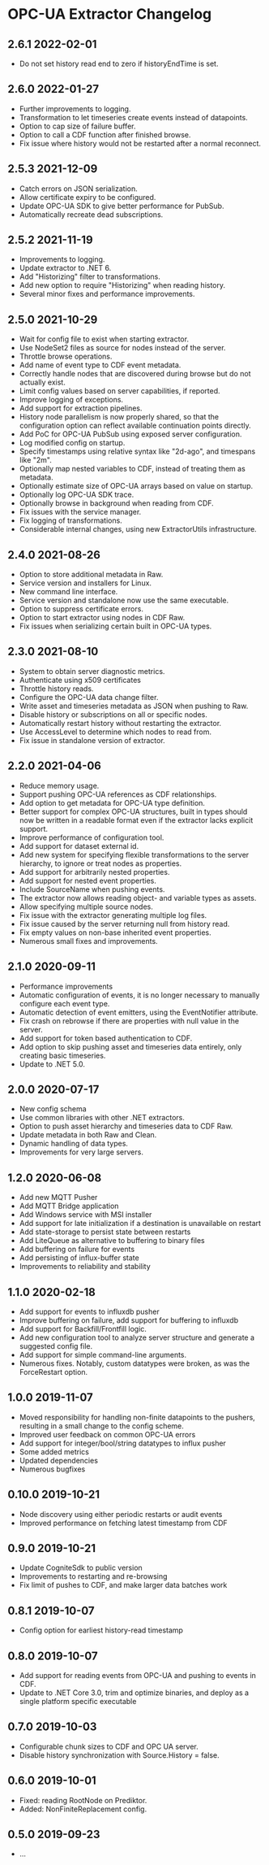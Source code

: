# OPC-UA Extractor Changelog

2.6.1 2022-02-01
-----------------
 * Do not set history read end to zero if historyEndTime is set.

2.6.0 2022-01-27
-----------------
 * Further improvements to logging.
 * Transformation to let timeseries create events instead of datapoints.
 * Option to cap size of failure buffer.
 * Option to call a CDF function after finished browse.
 * Fix issue where history would not be restarted after a normal reconnect.

2.5.3 2021-12-09
-----------------
 * Catch errors on JSON serialization.
 * Allow certificate expiry to be configured.
 * Update OPC-UA SDK to give better performance for PubSub.
 * Automatically recreate dead subscriptions.

2.5.2 2021-11-19
-----------------
 * Improvements to logging.
 * Update extractor to .NET 6.
 * Add "Historizing" filter to transformations.
 * Add new option to require "Historizing" when reading history.
 * Several minor fixes and performance improvements.

2.5.0 2021-10-29
------------------
* Wait for config file to exist when starting extractor.
* Use NodeSet2 files as source for nodes instead of the server.
* Throttle browse operations.
* Add name of event type to CDF event metadata.
* Correctly handle nodes that are discovered during browse but do not actually exist.
* Limit config values based on server capabilities, if reported.
* Improve logging of exceptions.
* Add support for extraction pipelines.
* History node parallelism is now properly shared, so that the configuration option can reflect available continuation points directly.
* Add PoC for OPC-UA PubSub using exposed server configuration.
* Log modified config on startup.
* Specify timestamps using relative syntax like "2d-ago", and timespans like "2m".
* Optionally map nested variables to CDF, instead of treating them as metadata.
* Optionally estimate size of OPC-UA arrays based on value on startup.
* Optionally log OPC-UA SDK trace.
* Optionally browse in background when reading from CDF.
* Fix issues with the service manager.
* Fix logging of transformations. 
* Considerable internal changes, using new ExtractorUtils infrastructure.

2.4.0 2021-08-26
------------------
* Option to store additional metadata in Raw.
* Service version and installers for Linux.
* New command line interface.
* Service version and standalone now use the same executable.
* Option to suppress certificate errors.
* Option to start extractor using nodes in CDF Raw.
* Fix issues when serializing certain built in OPC-UA types.

2.3.0 2021-08-10
------------------
* System to obtain server diagnostic metrics.
* Authenticate using x509 certificates
* Throttle history reads.
* Configure the OPC-UA data change filter.
* Write asset and timeseries metadata as JSON when pushing to Raw.
* Disable history or subscriptions on all or specific nodes.
* Automatically restart history without restarting the extractor.
* Use AccessLevel to determine which nodes to read from.
* Fix issue in standalone version of extractor.

2.2.0 2021-04-06
------------------
* Reduce memory usage.
* Support pushing OPC-UA references as CDF relationships.
* Add option to get metadata for OPC-UA type definition.
* Better support for complex OPC-UA structures, built in types should now be written in a readable format even if the extractor lacks explicit support.
* Improve performance of configuration tool.
* Add support for dataset external id.
* Add new system for specifying flexible transformations to the server hierarchy, to ignore or treat nodes as properties.
* Add support for arbitrarily nested properties.
* Add support for nested event properties.
* Include SourceName when pushing events.
* The extractor now allows reading object- and variable types as assets.
* Allow specifying multiple source nodes.
* Fix issue with the extractor generating multiple log files.
* Fix issue caused by the server returning null from history read.
* Fix empty values on non-base inherited event properties.
* Numerous small fixes and improvements.

2.1.0 2020-09-11
------------------
* Performance improvements
* Automatic configuration of events, it is no longer necessary to manually configure each event type.
* Automatic detection of event emitters, using the EventNotifier attribute.
* Fix crash on rebrowse if there are properties with null value in the server.
* Add support for token based authentication to CDF.
* Add option to skip pushing asset and timeseries data entirely, only creating basic timeseries.
* Update to .NET 5.0.

2.0.0 2020-07-17
------------------
* New config schema
* Use common libraries with other .NET extractors.
* Option to push asset hierarchy and timeseries data to CDF Raw.
* Update metadata in both Raw and Clean.
* Dynamic handling of data types.
* Improvements for very large servers.

1.2.0 2020-06-08
------------------
* Add new MQTT Pusher
* Add MQTT Bridge application
* Add Windows service with MSI installer
* Add support for late initialization if a destination is unavailable on restart
* Add state-storage to persist state between restarts
* Add LiteQueue as alternative to buffering to binary files
* Add buffering on failure for events
* Add persisting of influx-buffer state
* Improvements to reliability and stability

1.1.0 2020-02-18
------------------
* Add support for events to influxdb pusher
* Improve buffering on failure, add support for buffering to influxdb
* Add support for Backfill/Frontfill logic.
* Add new configuration tool to analyze server structure and generate a suggested config file.
* Add support for simple command-line arguments.
* Numerous fixes. Notably, custom datatypes were broken, as was the ForceRestart option.

1.0.0 2019-11-07
------------------
* Moved responsibility for handling non-finite datapoints to the pushers, resulting in a small change to the config scheme.
* Improved user feedback on common OPC-UA errors
* Add support for integer/bool/string datatypes to influx pusher
* Some added metrics
* Updated dependencies
* Numerous bugfixes

0.10.0 2019-10-21
------------------
* Node discovery using either periodic restarts or audit events
* Improved performance on fetching latest timestamp from CDF

0.9.0  2019-10-21
------------------
* Update CogniteSdk to public version
* Improvements to restarting and re-browsing
* Fix limit of pushes to CDF, and make larger data batches work

0.8.1  2019-10-07
------------------
* Config option for earliest history-read timestamp

0.8.0  2019-10-07
------------------
* Add support for reading events from OPC-UA and pushing to events in CDF.
* Update to .NET Core 3.0, trim and optimize binaries, and deploy as a single platform specific executable

0.7.0  2019-10-03
------------------
* Configurable chunk sizes to CDF and OPC UA server.
* Disable history synchronization with Source.History = false.

0.6.0  2019-10-01
------------------
* Fixed: reading RootNode on Prediktor.
* Added: NonFiniteReplacement config.

0.5.0  2019-09-23
------------------
* ...